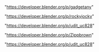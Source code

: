 "https://developer.blender.org/p/gadgetany"

"https://developer.blender.org/p/rockyjocky"

"https://developer.blender.org/p/udit_uc828"

 
"https://developer.blender.org/p/Zippbrown"


"https://developer.blender.org/p/udit_uc828"


 
